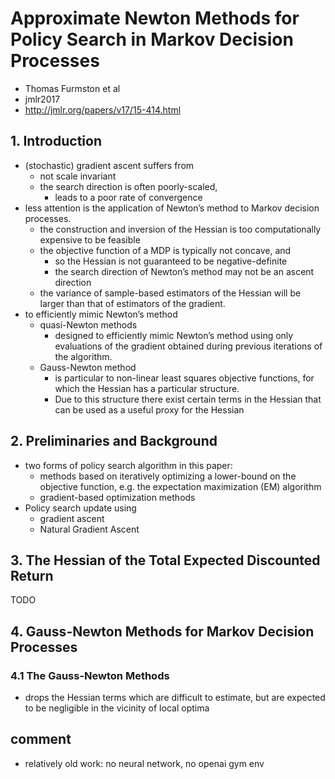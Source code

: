 # Approximate Newton Methods for Policy Search in Markov Decision Processes
* Thomas Furmston et al
* jmlr2017
* http://jmlr.org/papers/v17/15-414.html

## 1. Introduction
* (stochastic) gradient ascent suffers from
  *  not scale invariant
  * the search direction is often poorly-scaled,
    *  leads to a poor rate of convergence
* less attention is the application of Newton’s method to Markov decision processes.
  *  the construction and inversion of the Hessian is too computationally expensive to be feasible
  * the objective function of a MDP is typically not concave, and
    * so the Hessian is not guaranteed to be negative-definite
    * the search direction of Newton’s method may not be an ascent direction
  *  the variance of sample-based estimators of the Hessian will be larger than that of estimators of the gradient.
* to efficiently mimic Newton’s method
  * quasi-Newton methods
    * designed to efficiently mimic Newton’s method using only evaluations of
      the gradient obtained during previous iterations of the algorithm.
  * Gauss-Newton method
    * is particular to non-linear least squares objective functions, for which the Hessian has a particular structure.
    * Due to this structure there exist certain terms in the Hessian that can be used as a useful proxy for the Hessian

## 2. Preliminaries and Background
* two forms of policy search algorithm in this paper:
  * methods based on iteratively optimizing a lower-bound on the objective function,
    e.g. the expectation maximization (EM) algorithm
  * gradient-based optimization methods
* Policy search update using
  * gradient ascent
  * Natural Gradient Ascent

## 3. The Hessian of the Total Expected Discounted Return
TODO

## 4. Gauss-Newton Methods for Markov Decision Processes
### 4.1 The Gauss-Newton Methods
* drops the Hessian terms which are difficult to estimate, but
  are expected to be negligible in the vicinity of local optima

## comment
* relatively old work:
  no neural network, no openai gym env
